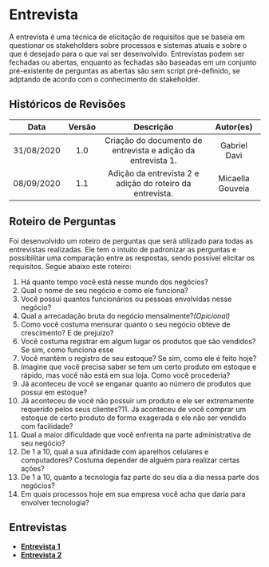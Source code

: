 # Entrevista

A entrevista é uma técnica de elicitação de requisitos que se baseia em questionar os stakeholders sobre processos e sistemas atuais e sobre o que é desejado para o que vai ser desenvolvido. Entrevistas podem ser fechadas ou abertas, enquanto as fechadas são baseadas em um conjunto pré-existente de perguntas as abertas são sem script pré-definido, se adptando de acordo com o conhecimento do stakeholder.

## Históricos de Revisões

|    Data    | Versão |                          Descrição                           |  Autor(es)   |
| :--------: | :----: | :----------------------------------------------------------: | :----------: |
| 31/08/2020 |  1.0   | Criação do documento de entrevista e adição da entrevista 1. | Gabriel Davi |
| 08/09/2020 |  1.1   | Adição da entrevista 2 e adição do roteiro da entrevista.    | Micaella Gouveia| 

## Roteiro de Perguntas
Foi desenvolvido um roteiro de perguntas que será utilizado para todas as entrevistas realizadas. Ele tem o intuito de padronizar as perguntas e possibilitar uma comparação entre as respostas, sendo possível elicitar os requisitos. Segue abaixo este roteiro:

1. Há quanto tempo você está nesse mundo dos negócios?
2. Qual o nome de seu negócio e como ele funciona?
3. Você possui quantos funcionários ou pessoas envolvidas nesse negócio?
4. Qual a arrecadação bruta do negócio mensalmente?*(Opicional)*
5. Como você costuma mensurar quanto o seu negócio obteve de crescimento? E de prejuízo?
6. Você costuma registrar em algum lugar os produtos que são vendidos? Se sim, como funciona esse 
7. Você mantém o registro de seu estoque? Se sim, como ele é feito hoje?
8. Imagine que você precisa saber se tem um certo produto em estoque e rápido, mas você não está em sua loja. Como você procederia?
9. Já aconteceu de você se enganar quanto ao número de produtos que possui em estoque?
10. Já aconteceu de você não possuir um produto e ele ser extremamente requerido pelos seus clientes?11. Já aconteceu de você comprar um estoque de certo produto de forma exagerada e ele não ser vendido com facilidade?
12. Qual a maior dificuldade que você enfrenta na parte administrativa de seu negócio?
13. De 1 a 10, qual a sua afinidade com aparelhos celulares e computadores? Costuma depender de alguém para realizar certas ações?
14. De 1 a 10, quanto a tecnologia faz parte do seu dia a dia nessa parte dos negócios?
15. Em quais processos hoje em sua empresa você acha que daria para envolver tecnologia?

## Entrevistas
* [**Entrevista 1**](Elicitation/Entrevistas/entrevista1.md)
* [**Entrevista 2**](Elicitation/Entrevistas/entrevista2.md)

